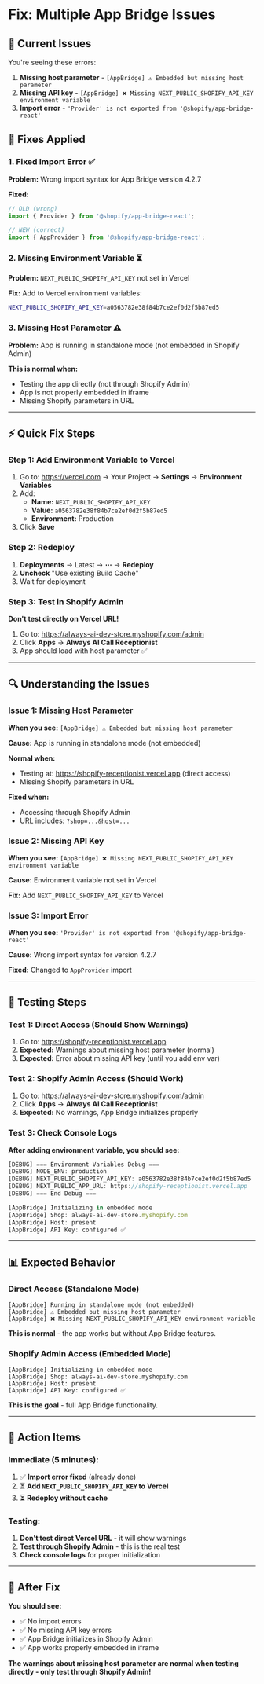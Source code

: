 # Fix: Multiple App Bridge Issues

## 🚨 Current Issues

You're seeing these errors:

1. **Missing host parameter** - `[AppBridge] ⚠️ Embedded but missing host parameter`
2. **Missing API key** - `[AppBridge] ❌ Missing NEXT_PUBLIC_SHOPIFY_API_KEY environment variable`
3. **Import error** - `'Provider' is not exported from '@shopify/app-bridge-react'`

## 🔧 Fixes Applied

### 1. Fixed Import Error ✅

**Problem:** Wrong import syntax for App Bridge version 4.2.7

**Fixed:**
```typescript
// OLD (wrong)
import { Provider } from '@shopify/app-bridge-react';

// NEW (correct)
import { AppProvider } from '@shopify/app-bridge-react';
```

### 2. Missing Environment Variable ⏳

**Problem:** `NEXT_PUBLIC_SHOPIFY_API_KEY` not set in Vercel

**Fix:** Add to Vercel environment variables:
```bash
NEXT_PUBLIC_SHOPIFY_API_KEY=a0563782e38f84b7ce2ef0d2f5b87ed5
```

### 3. Missing Host Parameter ⚠️

**Problem:** App is running in standalone mode (not embedded in Shopify Admin)

**This is normal when:**
- Testing the app directly (not through Shopify Admin)
- App is not properly embedded in iframe
- Missing Shopify parameters in URL

---

## ⚡ Quick Fix Steps

### Step 1: Add Environment Variable to Vercel

1. Go to: https://vercel.com → Your Project → **Settings** → **Environment Variables**
2. Add:
   - **Name:** `NEXT_PUBLIC_SHOPIFY_API_KEY`
   - **Value:** `a0563782e38f84b7ce2ef0d2f5b87ed5`
   - **Environment:** Production
3. Click **Save**

### Step 2: Redeploy

1. **Deployments** → Latest → **⋯** → **Redeploy**
2. **Uncheck** "Use existing Build Cache"
3. Wait for deployment

### Step 3: Test in Shopify Admin

**Don't test directly on Vercel URL!**

1. Go to: https://always-ai-dev-store.myshopify.com/admin
2. Click **Apps** → **Always AI Call Receptionist**
3. App should load with host parameter ✅

---

## 🔍 Understanding the Issues

### Issue 1: Missing Host Parameter

**When you see:** `[AppBridge] ⚠️ Embedded but missing host parameter`

**Cause:** App is running in standalone mode (not embedded)

**Normal when:**
- Testing at: https://shopify-receptionist.vercel.app (direct access)
- Missing Shopify parameters in URL

**Fixed when:**
- Accessing through Shopify Admin
- URL includes: `?shop=...&host=...`

### Issue 2: Missing API Key

**When you see:** `[AppBridge] ❌ Missing NEXT_PUBLIC_SHOPIFY_API_KEY environment variable`

**Cause:** Environment variable not set in Vercel

**Fix:** Add `NEXT_PUBLIC_SHOPIFY_API_KEY` to Vercel

### Issue 3: Import Error

**When you see:** `'Provider' is not exported from '@shopify/app-bridge-react'`

**Cause:** Wrong import syntax for version 4.2.7

**Fixed:** Changed to `AppProvider` import

---

## 🧪 Testing Steps

### Test 1: Direct Access (Should Show Warnings)

1. Go to: https://shopify-receptionist.vercel.app
2. **Expected:** Warnings about missing host parameter (normal)
3. **Expected:** Error about missing API key (until you add env var)

### Test 2: Shopify Admin Access (Should Work)

1. Go to: https://always-ai-dev-store.myshopify.com/admin
2. Click **Apps** → **Always AI Call Receptionist**
3. **Expected:** No warnings, App Bridge initializes properly

### Test 3: Check Console Logs

**After adding environment variable, you should see:**
```javascript
[DEBUG] === Environment Variables Debug ===
[DEBUG] NODE_ENV: production
[DEBUG] NEXT_PUBLIC_SHOPIFY_API_KEY: a0563782e38f84b7ce2ef0d2f5b87ed5
[DEBUG] NEXT_PUBLIC_APP_URL: https://shopify-receptionist.vercel.app
[DEBUG] === End Debug ===

[AppBridge] Initializing in embedded mode
[AppBridge] Shop: always-ai-dev-store.myshopify.com
[AppBridge] Host: present
[AppBridge] API Key: configured ✅
```

---

## 📊 Expected Behavior

### Direct Access (Standalone Mode)
```
[AppBridge] Running in standalone mode (not embedded)
[AppBridge] ⚠️ Embedded but missing host parameter
[AppBridge] ❌ Missing NEXT_PUBLIC_SHOPIFY_API_KEY environment variable
```

**This is normal** - the app works but without App Bridge features.

### Shopify Admin Access (Embedded Mode)
```
[AppBridge] Initializing in embedded mode
[AppBridge] Shop: always-ai-dev-store.myshopify.com
[AppBridge] Host: present
[AppBridge] API Key: configured ✅
```

**This is the goal** - full App Bridge functionality.

---

## 🎯 Action Items

### Immediate (5 minutes):
1. ✅ **Import error fixed** (already done)
2. ⏳ **Add `NEXT_PUBLIC_SHOPIFY_API_KEY` to Vercel**
3. ⏳ **Redeploy without cache**

### Testing:
1. **Don't test direct Vercel URL** - it will show warnings
2. **Test through Shopify Admin** - this is the real test
3. **Check console logs** for proper initialization

---

## 🚀 After Fix

**You should see:**
- ✅ No import errors
- ✅ No missing API key errors
- ✅ App Bridge initializes in Shopify Admin
- ✅ App works properly embedded in iframe

**The warnings about missing host parameter are normal when testing directly - only test through Shopify Admin!**
